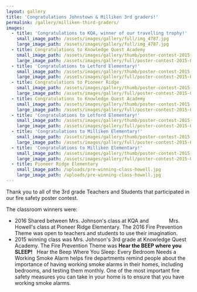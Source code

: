 ```yaml
---
layout: gallery
title: 'Congratulations Johnstown & Milliken 3rd graders!'
permalink: /gallery/milliken-third-graders/
images:
  - title: 'Congratulations to KQA, winner of our travelling trophy!'
    small_image_path: /assets/images/gallery/full/img_4787.jpg
    large_image_path: /assets/images/gallery/full/img_4787.jpg
  - title: Congratulations to Knowledge Quest Academy
    small_image_path: /assets/images/gallery/thumb/poster-contest-2015-037.jpg
    large_image_path: /assets/images/gallery/full/poster-contest-2015-037.jpg
  - title: 'Congratulations to Letford Elementary!'
    small_image_path: /assets/images/gallery/thumb/poster-contest-2015-009.jpg
    large_image_path: /assets/images/gallery/full/poster-contest-2015-009.jpg
  - title: Congratulations to Pioneer Ridge
    small_image_path: /assets/images/gallery/thumb/poster-contest-2015-048.jpg
    large_image_path: /assets/images/gallery/full/poster-contest-2015-048.jpg
  - title: Congratulations to Knowledge Quest Academy
    small_image_path: /assets/images/gallery/thumb/poster-contest-2015-026.jpg
    large_image_path: /assets/images/gallery/full/poster-contest-2015-026.jpg
  - title: 'Congratulations to Letford Elementary!'
    small_image_path: /assets/images/gallery/thumb/poster-contest-2015-029.jpg
    large_image_path: /assets/images/gallery/full/poster-contest-2015-029.jpg
  - title: 'Congratulations to Milliken Elementary!'
    small_image_path: /assets/images/gallery/thumb/poster-contest-2015-041.jpg
    large_image_path: /assets/images/gallery/full/poster-contest-2015-041.jpg
  - title: 'Congratulations to Milliken Elementary!'
    small_image_path: /assets/images/gallery/thumb/poster-contest-2015-060.jpg
    large_image_path: /assets/images/gallery/full/poster-contest-2015-060.jpg
  - title: Pioneer Ridge Elementary
    small_image_path: /uploads/pre-winning-class-howell.jpg
    large_image_path: /uploads/pre-winning-class-howell.jpg
---
```



Thank you to all of the 3rd grade Teachers and Students that participated in our fire safety poster contest.

The classroom winners were:

* 2016 Shared between Mrs. Johnson's class at KQA and              Mrs. Howell's class at Pioneer Ridge Elementary. The 2016 Fire Prevention Theme was open to teachers and students to use their imagination.
* 2015 winning class was Mrs. Johnson's 3rd grade at Knowledge Quest Academy. The Fire Prevention Theme was **Hear the BEEP where you SLEEP!**   Hear the Beep Where You Sleep: Every Bedroom Needs a Working Smoke Alarm helps fire departments remind people about the importance of having working smoke alarms in their homes, including bedrooms, and testing them monthly. One of the most important fire safety measures you can take in your home is to ensure that you have working smoke alarms.